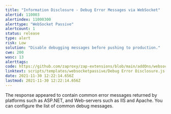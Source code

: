 ```yaml
---
title: "Information Disclosure - Debug Error Messages via WebSocket"
alertid: 110003
alertindex: 11000300
alerttype: "WebSocket Passive"
alertcount: 1
status: release
type: alert
risk: Low
solution: "Disable debugging messages before pushing to production."
cwe: 200
wasc: 13
alerttags: 
code: https://github.com/zaproxy/zap-extensions/blob/main/addOns/websocket/src/main/zapHomeFiles/scripts/templates/websocketpassive/Debug%20Error%20Disclosure.js
linktext: scripts/templates/websocketpassive/Debug Error Disclosure.js
date: 2021-11-30 12:22:14.656Z
lastmod: 2021-11-30 12:22:14.656Z
---
```

The response appeared to contain common error messages returned by platforms such as ASP.NET, and Web-servers such as IIS and Apache. You can configure the list of common debug messages.
